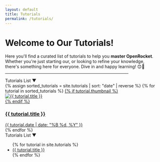 ```yaml
---
layout: default
title: Tutorials
permalink: /tutorials/
---
```


<!-- Introduction -->
<div class="tutorial-introduction">
  <h1>Welcome to Our Tutorials!</h1>
  <p>Here you'll find a curated list of tutorials to help you <b>master OpenRocket</b>. <br>Whether you're just starting our, or looking to refine your knowledge, there's something here for everyone. Dive in and happy learning! 😊🚀</p>
</div>

<hr style="width: 80%">

<div class="tutorial-container">
  <!-- This will be our button to show the tutorial list on mobile -->
  <div id="mobile-toggle" class="mobile-toggle" onclick="toggleList()">Tutorials List ▼</div>

  <!-- Tutorial content -->
  <div class="tutorials">
    {% assign sorted_tutorials = site.tutorials | sort: "date" | reverse %}
    {% for tutorial in sorted_tutorials %}
      <a href="{{ tutorial.url }}" class="tutorial-tile">
            {% if tutorial.thumbnail %}
                <div class="tutorial-thumbnail">
                    <img src="{{ tutorial.thumbnail }}" alt="{{ tutorial.title }}">
                </div>
            {% endif %}
            <div class="tutorial-title">
                <h3>{{ tutorial.title }}</h3>
            </div>
            <div class="filler" style="flex-grow: 1;"></div>
            <div class="tutorial-date">{{ tutorial.date | date: "%B %d, %Y" }}</div>
      </a>
    {% endfor %}
  </div>

  <!-- Sidebar with expandable/collapsible list -->
  <div class="tutorial-selection">
    <div class="toggle-list">
      <div class="toggle-header" onclick="toggleList()">
        Tutorials List ▼
      </div>
      <ul id="tutorialsList" class="collapsed">
        {% for tutorial in site.tutorials %}
          <li><a href="{{ tutorial.url }}">{{ tutorial.title }}</a></li>
        {% endfor %}
      </ul>
    </div>
  </div>
</div>
